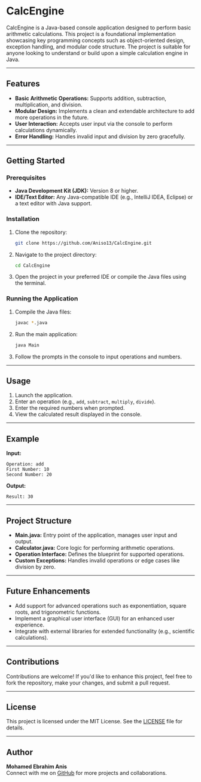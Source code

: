 # CalcEngine

CalcEngine is a Java-based console application designed to perform basic arithmetic calculations. This project is a foundational implementation showcasing key programming concepts such as object-oriented design, exception handling, and modular code structure. The project is suitable for anyone looking to understand or build upon a simple calculation engine in Java.

---

## Features
- **Basic Arithmetic Operations:** Supports addition, subtraction, multiplication, and division.
- **Modular Design:** Implements a clean and extendable architecture to add more operations in the future.
- **User Interaction:** Accepts user input via the console to perform calculations dynamically.
- **Error Handling:** Handles invalid input and division by zero gracefully.

---

## Getting Started
### Prerequisites
- **Java Development Kit (JDK):** Version 8 or higher.
- **IDE/Text Editor:** Any Java-compatible IDE (e.g., IntelliJ IDEA, Eclipse) or a text editor with Java support.

### Installation
1. Clone the repository:
   ```bash
   git clone https://github.com/Aniso13/CalcEngine.git
   ```
2. Navigate to the project directory:
   ```bash
   cd CalcEngine
   ```
3. Open the project in your preferred IDE or compile the Java files using the terminal.

### Running the Application
1. Compile the Java files:
   ```bash
   javac *.java
   ```
2. Run the main application:
   ```bash
   java Main
   ```
3. Follow the prompts in the console to input operations and numbers.

---

## Usage
1. Launch the application.
2. Enter an operation (e.g., `add`, `subtract`, `multiply`, `divide`).
3. Enter the required numbers when prompted.
4. View the calculated result displayed in the console.

---

## Example
**Input:**
```
Operation: add
First Number: 10
Second Number: 20
```
**Output:**
```
Result: 30
```

---

## Project Structure
- **Main.java:** Entry point of the application, manages user input and output.
- **Calculator.java:** Core logic for performing arithmetic operations.
- **Operation Interface:** Defines the blueprint for supported operations.
- **Custom Exceptions:** Handles invalid operations or edge cases like division by zero.

---

## Future Enhancements
- Add support for advanced operations such as exponentiation, square roots, and trigonometric functions.
- Implement a graphical user interface (GUI) for an enhanced user experience.
- Integrate with external libraries for extended functionality (e.g., scientific calculations).

---

## Contributions
Contributions are welcome! If you'd like to enhance this project, feel free to fork the repository, make your changes, and submit a pull request.

---

## License
This project is licensed under the MIT License. See the [LICENSE](LICENSE) file for details.

---

## Author
**Mohamed Ebrahim Anis**  
Connect with me on [GitHub](https://github.com/Aniso13) for more projects and collaborations.


